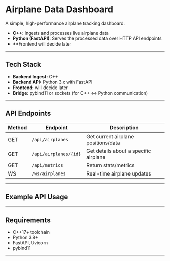 # Airplane Data Dashboard

A simple, high-performance airplane tracking dashboard.

- **C++**: Ingests and processes live airplane data
- **Python (FastAPI)**: Serves the processed data over HTTP API endpoints
- **Frontend  will decide later

---

## Tech Stack

- **Backend Ingest:** C++
- **Backend API:** Python 3.x with FastAPI
- **Frontend:** will decide later
- **Bridge:** pybind11 or sockets (for C++ ↔ Python communication)

---

## API Endpoints

| Method | Endpoint            | Description                            |
|--------|---------------------|----------------------------------------|
| GET    | `/api/airplanes`    | Get current airplane positions/data    |
| GET    | `/api/airplanes/{id}` | Get details about a specific airplane  |
| GET    | `/api/metrics`      |  Return stats/metrics        |
| WS     | `/ws/airplanes`     |  Real-time airplane updates  |

---

## Example API Usage

---

## Requirements

- C++17+ toolchain
- Python 3.8+
- FastAPI, Uvicorn
- pybind11
---


